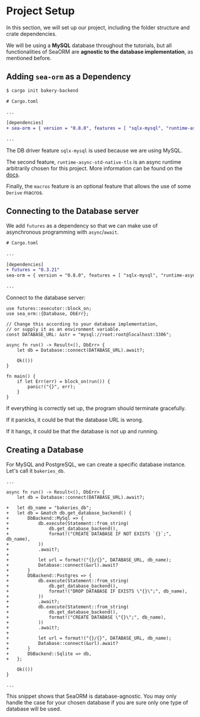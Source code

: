 # Project Setup

In this section, we will set up our project, including the folder structure and crate dependencies.

We will be using a **MySQL** database throughout the tutorials, but all functionalities of SeaORM are **agnostic to the database implementation**, as mentioned before.

## Adding `sea-orm` as a Dependency

```sh
$ cargo init bakery-backend
```

```diff
# Cargo.toml

...

[dependencies]
+ sea-orm = { version = "0.8.0", features = [ "sqlx-mysql", "runtime-async-std-native-tls", "macros" ] }

...

```

The DB driver feature `sqlx-mysql` is used because we are using MySQL.

The second feature, `runtime-async-std-native-tls` is an async runtime arbitrarily chosen for this project. More information can be found on the [docs](https://www.sea-ql.org/SeaORM/docs/install-and-config/database-and-async-runtime/#async_runtime).

Finally, the `macros` feature is an optional feature that allows the use of some `Derive` macros.

## Connecting to the Database server

We add `futures` as a dependency so that we can make use of asynchronous programming with `async`/`await`.

```diff
# Cargo.toml

...

[dependencies]
+ futures = "0.3.21"
sea-orm = { version = "0.8.0", features = [ "sqlx-mysql", "runtime-async-std-native-tls", "macros" ] }

...

```

Connect to the database server:

```rust, no_run
use futures::executor::block_on;
use sea_orm::{Database, DbErr};

// Change this according to your database implementation,
// or supply it as an environment variable.
const DATABASE_URL: &str = "mysql://root:root@localhost:3306";

async fn run() -> Result<(), DbErr> {
    let db = Database::connect(DATABASE_URL).await?;

    Ok(())
}

fn main() {
    if let Err(err) = block_on(run()) {
        panic!("{}", err);
    }
}
```

If everything is correctly set up, the program should terminate gracefully.

If it panicks, it could be that the database URL is wrong.

If it hangs, it could be that the database is not up and running.

## Creating a Database

For MySQL and PostgreSQL, we can create a specific database instance. Let's call it `bakeries_db`.

```rust, no_run
...

async fn run() -> Result<(), DbErr> {
    let db = Database::connect(DATABASE_URL).await?;

+   let db_name = "bakeries_db";
+   let db = &match db.get_database_backend() {
+       DbBackend::MySql => {
+           db.execute(Statement::from_string(
+               db.get_database_backend(),
+               format!("CREATE DATABASE IF NOT EXISTS `{}`;", db_name),
+           ))
+           .await?;
+
+           let url = format!("{}/{}", DATABASE_URL, db_name);
+           Database::connect(&url).await?
+       }
+       DbBackend::Postgres => {
+           db.execute(Statement::from_string(
+               db.get_database_backend(),
+               format!("DROP DATABASE IF EXISTS \"{}\";", db_name),
+           ))
+           .await?;
+           db.execute(Statement::from_string(
+               db.get_database_backend(),
+               format!("CREATE DATABASE \"{}\";", db_name),
+           ))
+           .await?;
+
+           let url = format!("{}/{}", DATABASE_URL, db_name);
+           Database::connect(&url).await?
+       }
+       DbBackend::Sqlite => db,
+   };

    Ok(())
}

...
```

This snippet shows that SeaORM is database-agnostic. You may only handle the case for your chosen database if you are sure only one type of database will be used.

